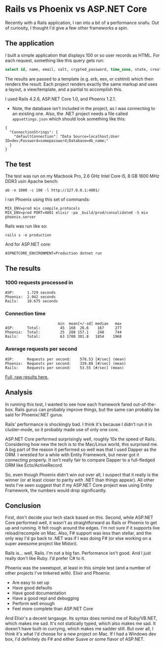 # Rails vs Phoenix vs ASP.NET Core

Recently with a Rails application, I ran into a bit of a performance snafu. Out of curiosity, I thought I'd give a few other frameworks a spin.

## The application

I built a simple application that displays 100 or so user records as HTML. For each request, something like this query gets run:

```sql
select id, name, email, salt, crypted_password, time_zone, state, created_at, updated_at from users where state='active' order by email desc
```

The results are passed to a template (e.g. erb, eex, or cshtml) which then renders the result. Each project renders exactly the same markup and uses a layout, a view/template, and a partial to accomplish this.

I used Rails 4.2.6, ASP.NET Core 1.0, and Phoenix 1.2.1.

* Note, the database isn't included in the project, as I was connecting to an existing one. Also, the .NET project needs a file called `appsettings.json` which should look something like this:

``` 
{
  "ConnectionStrings": {
    "defaultConnection": "Data Source=localhost;User ID=dev;Password=somepassword;Database=db_name;"
  }
}
```

## The test

The test was run on my Macbook Pro, 2.6 GHz Intel Core i5, 8 GB 1600 MHz DDR3 usin Apache bench:

```
ab -n 1000 -c 100 -l http://127.0.0.1:4001/
```

I ran Phoenix using this set of commands:

```
MIX_ENV=prod mix compile.protocols
MIX_ENV=prod PORT=4001 elixir -pa _build/prod/consolidated -S mix phoenix.server
```

Rails was run like so:

```
rails s -e production
```

And for ASP.NET core:

```
ASPNETCORE_ENVIRONMENT=Production dotnet run
```

## The results


### 1000 requests processed in

```
ASP:      1.729 seconds
Phoenix:  2.942 seconds
Rails:    18.675 seconds
```

### Connection time

```
                        min  mean[+/-sd] median   max
ASP:      Total:         45  168  26.6    167     277
Phoenix:  Total:         25  288 157.1    248     744
Rails:    Total:         63 1780 301.8   1854    1968
```

### Average requests per second

```
ASP:      Requests per second:    578.53 [#/sec] (mean)
Phoenix:  Requests per second:    339.88 [#/sec] (mean)
Rails:    Requests per second:    53.55 [#/sec] (mean)
```

[Full, raw results here.](raw_results.md)

## Analysis

In running this test, I wanted to see how each framework fared out-of-the-box. Rails gurus can probably improve things, but the same can probably be said for Phoenix/.NET gurus.

Rails' performance is shockingly bad. I think it's because I didn't run it in cluster-mode, so it probably made use of only one core.

ASP.NET Core performed surprisingly well, roughly 10x the speed of Rails. Considering how new the tech is to the Mac/Linux world, this surprised me. A big part of the reason it performed so well was that I used Dapper as the ORM. I wrestled for a while with Entity Framework, but never got it connecting properly. It isn't really fair to compare Dapper to a full-fledged ORM like Ecto/ActiveRecord.

So, even though Phoenix didn't win out over all, I suspect that it really is the winner (or at least closer to parity with .NET than things appear). All other tests I've seen suggest that if my ASP.NET Core project was using Entity Framework, the numbers would drop significantly.


## Conclusion

First, don't decide your tech stack based on this. Second, while ASP.NET Core performed well, it wasn't as straightforward as Rails or Phoenix to get up and running. It felt rough around the edges. I'm not sure if it supports live reload/recompile on Mac. Also, F# support was less than stellar, and the only way I'd go back to .NET was if I was doing F# (or else working on a super awesome project like Midori).

Rails is... well, Rails. I'm not a big fan. Performance isn't good. And I just really don't like Ruby. I'd prefer C# to it.

Phoenix was the sweetspot, at least in this simple test (and a number of other projects I've tinkered with). Elixir and Phoenix:

- Are easy to set up
- Have good defaults
- Have good documentation
- Have a good repl and debugging
- Perform well enough
- Feel more complete than ASP.NET Core

And Elixir's a decent langauge. Its syntax does remind me of Ruby/VB.NET, which makes me sad. It's not statically typed, which also makes me sad. It doesn't have built-in currying, which makes me sadder still. But over all, I think it's what I'd choose for a new project on Mac. If I had a Windows dev box, I'd definitely do F# and either Suave or some flavor of ASP.NET.
